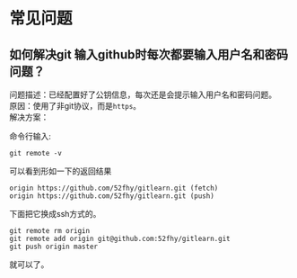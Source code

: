 # 常见问题

## 如何解决git 输入github时每次都要输入用户名和密码问题？

问题描述：已经配置好了公钥信息，每次还是会提示输入用户名和密码问题。  
原因：使用了非git协议，而是`https`。  
解决方案：  


命令行输入:
```
git remote -v
```

可以看到形如一下的返回结果
```
origin https://github.com/52fhy/gitlearn.git (fetch) 
origin https://github.com/52fhy/gitlearn.git (push)
```

下面把它换成ssh方式的。
```
git remote rm origin
git remote add origin git@github.com:52fhy/gitlearn.git
git push origin master
```

就可以了。